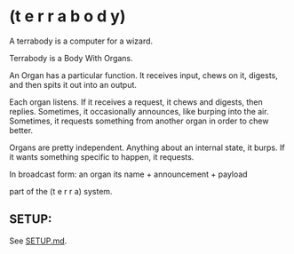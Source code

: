
# (t e r r a b o d y)

A terrabody is a computer for a wizard. 

Terrabody is a Body With Organs. 

An Organ has a particular function. It receives input, chews on it, digests, and then spits it out into an output. 

Each organ listens. 
If it receives a request, it chews and digests, then replies. 
Sometimes, it occasionally announces, like burping into the air. 
Sometimes, it requests something from another organ in order to chew better. 

Organs are pretty independent. Anything about an internal state, it burps. If it wants something specific to happen, it requests. 

In broadcast form: an organ its name + announcement + payload


part of the (t e r r a) system.

## SETUP:

See [SETUP.md](SETUP.md).
